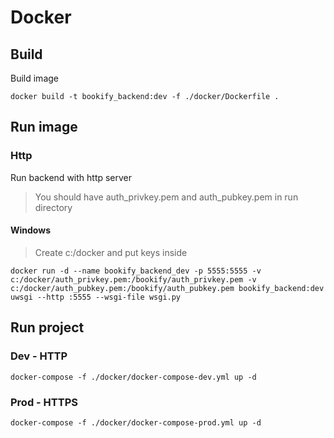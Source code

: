 # Docker

## Build

Build image
```
docker build -t bookify_backend:dev -f ./docker/Dockerfile .
```

## Run image

### Http

Run backend with http server
> You should have auth_privkey.pem and auth_pubkey.pem in run directory

#### Windows
> Create c:/docker and put keys inside
```
docker run -d --name bookify_backend_dev -p 5555:5555 -v c:/docker/auth_privkey.pem:/bookify/auth_privkey.pem -v c:/docker/auth_pubkey.pem:/bookify/auth_pubkey.pem bookify_backend:dev uwsgi --http :5555 --wsgi-file wsgi.py
```


## Run project

### Dev - HTTP
```
docker-compose -f ./docker/docker-compose-dev.yml up -d
```

### Prod - HTTPS
```
docker-compose -f ./docker/docker-compose-prod.yml up -d
```